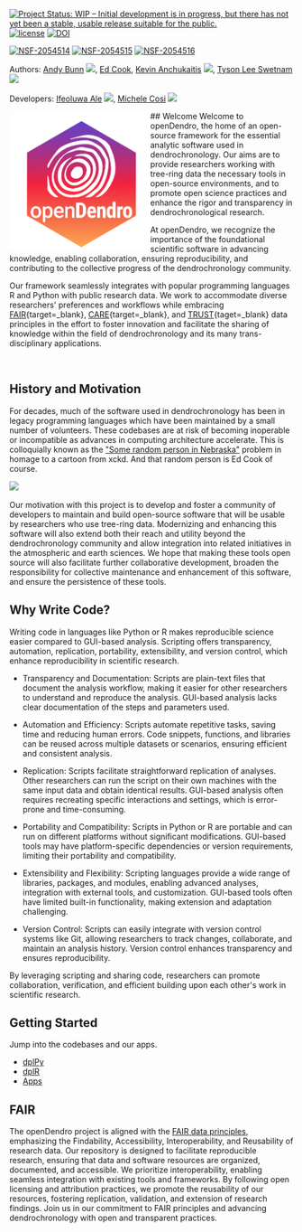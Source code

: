 [![Project Status: WIP – Initial development is in progress, but there has not yet been a stable, usable release suitable for the public.](https://www.repostatus.org/badges/latest/wip.svg)](https://www.repostatus.org/#wip) [![license](https://img.shields.io/badge/license-GPLv3-blue.svg)](https://opensource.org/licenses/GPL-3.0) 
<a href="https://doi.org/10.5281/zenodo.6110787"><img src="https://zenodo.org/badge/DOI/10.5281/zenodo.6110787.svg" alt="DOI"></a>


[![NSF-2054514](https://img.shields.io/badge/NSF-2054514-blue.svg)](https://nsf.gov/awardsearch/showAward?AWD_ID=2054514)
[![NSF-2054515](https://img.shields.io/badge/NSF-2054515-blue.svg)](https://nsf.gov/awardsearch/showAward?AWD_ID=2054515)
[![NSF-2054516](https://img.shields.io/badge/NSF-2054516-blue.svg)](https://nsf.gov/awardsearch/showAward?AWD_ID=2054516)

Authors: [Andy Bunn](https://github.com/AndyBunn/) [![](https://orcid.org/sites/default/files/images/orcid_16x16.png)](http://orcid.org/0000-0001-9027-2162), [Ed Cook](https://people.climate.columbia.edu/users/profile/edward-r-cook), [Kevin Anchukaitis](http://www.u.arizona.edu/~kanchukaitis/) [![](https://orcid.org/sites/default/files/images/orcid_16x16.png)](http://orcid.org/0000-0002-8509-8080),  [Tyson Lee Swetnam](https://tyson-swetnam.github.io/) [![](https://orcid.org/sites/default/files/images/orcid_16x16.png)](http://orcid.org/0000-0002-6639-7181)

Developers: [Ifeoluwa Ale](https://github.com/ifeoluwaale) [![](https://orcid.org/sites/default/files/images/orcid_16x16.png)](https://orcid.org/0009-0003-8368-8575), [Michele Cosi](https://cosimichele.github.io/) [![](https://orcid.org/sites/default/files/images/orcid_16x16.png)](https://orcid.org/0000-0001-7609-1939)

<img src="assets/openDendroSticker.png" align="left" width="250"/>
## Welcome
Welcome to openDendro, the home of an open-source framework for the essential analytic software used in dendrochronology. Our aims are to provide researchers working with tree-ring data the necessary tools in open-source environments, and to promote open science practices and enhance the rigor and transparency in dendrochronological research.

At openDendro, we recognize the importance of the foundational scientific software in advancing knowledge, enabling collaboration, ensuring reproducibility, and contributing to the collective progress of the dendrochronology community. 

Our framework seamlessly integrates with popular programming languages R and Python with public research data. We work to accommodate diverse researchers' preferences and workflows while embracing [FAIR](https://www.go-fair.org/fair-principles/){target=_blank}, [CARE](https://www.gida-global.org/care){target=_blank}, and [TRUST](https://www.rd-alliance.org/rda-community-effort-trust-principles-digital-repositories){taget=_blank} data principles in the effort to foster innovation and facilitate the sharing of knowledge within the field of dendrochronology and its many trans-disciplinary applications.

<br clear="left"/>

## History and Motivation
For decades, much of the software used in dendrochronology has been in legacy programming languages which have been maintained by a small number of volunteers. These codebases are at risk of becoming inoperable or incompatible as advances in computing architecture accelerate. This is colloquially known as the ["Some random person in Nebraska"](https://xkcd.com/2347/) problem in homage to a cartoon from xckd. And that random person is Ed Cook of course.

![](https://imgs.xkcd.com/comics/dependency.png)

Our motivation with this project is to develop and foster a community of developers to maintain and build open-source software that will be usable by researchers who use tree-ring data. Modernizing and enhancing this software will also extend both their reach and utility beyond the dendrochronology community and allow integration into related initiatives in the atmospheric and earth sciences. We hope that making these tools open source will also facilitate further collaborative development, broaden the responsibility for collective maintenance and enhancement of this software, and ensure the persistence of these  tools. 

## Why Write Code?

Writing code in languages like Python or R makes reproducible science easier compared to GUI-based analysis. Scripting offers transparency, automation, replication, portability, extensibility, and version control, which enhance reproducibility in scientific research.

+ Transparency and Documentation: Scripts are plain-text files that document the analysis workflow, making it easier for other researchers to understand and reproduce the analysis. GUI-based analysis lacks clear documentation of the steps and parameters used.

+ Automation and Efficiency: Scripts automate repetitive tasks, saving time and reducing human errors. Code snippets, functions, and libraries can be reused across multiple datasets or scenarios, ensuring efficient and consistent analysis.

+ Replication: Scripts facilitate straightforward replication of analyses. Other researchers can run the script on their own machines with the same input data and obtain identical results. GUI-based analysis often requires recreating specific interactions and settings, which is error-prone and time-consuming.

+ Portability and Compatibility: Scripts in Python or R are portable and can run on different platforms without significant modifications. GUI-based tools may have platform-specific dependencies or version requirements, limiting their portability and compatibility.

+ Extensibility and Flexibility: Scripting languages provide a wide range of libraries, packages, and modules, enabling advanced analyses, integration with external tools, and customization. GUI-based tools often have limited built-in functionality, making extension and adaptation challenging.

+ Version Control: Scripts can easily integrate with version control systems like Git, allowing researchers to track changes, collaborate, and maintain an analysis history. Version control enhances transparency and ensures reproducibility.

By leveraging scripting and sharing code, researchers can promote collaboration, verification, and efficient building upon each other's work in scientific research.

## Getting Started

Jump into the codebases and our apps.

+ [dplPy](python.md)
+ [dplR](r.md)
+ [Apps](apps.md)

## FAIR

The openDendro project is aligned with the [FAIR data principles](https://www.go-fair.org/fair-principles/), emphasizing the Findability, Accessibility, Interoperability, and Reusability of research data. Our repository is designed to facilitate reproducible research, ensuring that data and software resources are organized, documented, and accessible. We prioritize interoperability, enabling seamless integration with existing tools and frameworks. By following open licensing and attribution practices, we promote the reusability of our resources, fostering replication, validation, and extension of research findings. Join us in our commitment to FAIR principles and advancing dendrochronology with open and transparent practices.
